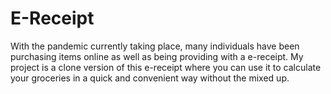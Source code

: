 # E-Receipt
With the pandemic currently taking place, many individuals have been purchasing items online as well as being providing with a e-receipt. My project is a clone version of this e-receipt where you can use it to calculate your groceries in a quick and convenient way without the mixed up.
